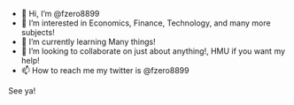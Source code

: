 - 👋 Hi, I’m @fzero8899
- 👀 I’m interested in Economics, Finance, Technology, and many more subjects!
- 🌱 I’m currently learning Many things!
- 💞️ I’m looking to collaborate on just about anything!, HMU if you want my help!
- 📫 How to reach me my twitter is @fzero8899


See ya!
